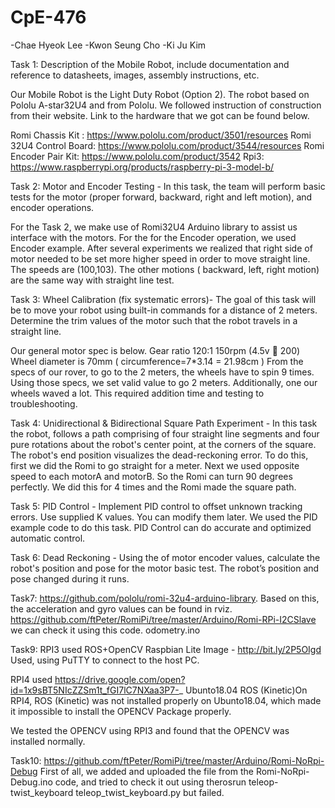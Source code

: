 # CpE-476
-Chae Hyeok Lee
-Kwon Seung Cho
-Ki Ju Kim

Task 1: Description of the Mobile Robot, include documentation and reference to datasheets, images, assembly instructions, etc. 

Our Mobile Robot is the Light Duty Robot (Option 2). The robot based on Pololu A-star32U4 and from Pololu. 
We followed instruction of construction from their website. Link to the hardware that we got can be found below.

Romi Chassis Kit : https://www.pololu.com/product/3501/resources
Romi 32U4 Control Board: https://www.pololu.com/product/3544/resources
Romi Encoder Pair Kit: https://www.pololu.com/product/3542
Rpi3: https://www.raspberrypi.org/products/raspberry-pi-3-model-b/


Task 2: Motor and Encoder Testing - In this task, the team will perform basic tests for the motor (proper forward, backward, right and left motion), and encoder operations.

For the Task 2, we make use of Romi32U4 Arduino library to assist us interface with the motors.
For the for the Encoder operation, we used Encoder example. After several experiments we realized that right side of motor needed to be set more higher speed in order to move straight line. The speeds are (100,103).
The other motions ( backward, left, right motion) are the same way with straight line test.


Task 3: Wheel Calibration (fix systematic errors)- The goal of this task will be to move your robot using built-in commands for a distance of 2 meters. 
Determine the trim values of the motor such that the robot travels in a straight line.

Our general motor spec is below. 
Gear ratio 120:1
150rpm (4.5v  200)
Wheel diameter is 70mm ( circumference=7*3.14 = 21.98cm ) 
From the specs of our rover, to go to the 2 meters, the wheels have to spin 9 times.
Using those specs, we set valid value to go 2 meters. Additionally, one our wheels waved a lot. This required addition time and testing to troubleshooting. 



Task 4: Unidirectional & Bidirectional Square Path Experiment - In this task the robot, follows a path comprising of four straight line segments and four pure rotations about the robot's center point, at the corners of the square. The robot's end position visualizes the dead-reckoning error. To do this, first we did the Romi to go straight for a meter. Next we used opposite speed to each motorA and motorB. So the Romi can turn 90 degrees perfectly. We did this for 4 times and the Romi made the square path.

Task 5: PID Control - Implement PID control to offset unknown tracking errors. Use supplied K values. You can modify them later. We used the PID example code to do this task. PID Control can do accurate and optimized automatic control. 

Task 6: Dead Reckoning - Using the of motor encoder values, calculate the robot's position and pose for the motor basic test. The robot’s position and pose changed during it runs.

Task7: https://github.com/pololu/romi-32u4-arduino-library. Based on this, the acceleration and gyro values can be found in rviz.
https://github.com/ftPeter/RomiPi/tree/master/Arduino/Romi-RPi-I2CSlave we can check it using this code. odometry.ino


Task9: RPI3 used ROS+OpenCV Raspbian Lite Image - http://bit.ly/2P5OIgd Used, using PuTTY to connect to the host PC.

RPI4 used https://drive.google.com/open?id=1x9sBT5NIcZZSm1t_fGI7lC7NXaa3P7-_ Ubunto18.04 ROS (Kinetic)On RPI4, ROS (Kinetic) was not installed properly on Ubunto18.04, which made it impossible to install the OPENCV Package properly.

We tested the OPENCV using RPI3 and found that the OPENCV was installed normally.


Task10: https://github.com/ftPeter/RomiPi/tree/master/Arduino/Romi-NoRpi-Debug First of all, we added and uploaded the file from the Romi-NoRpi-Debug.ino code, and tried to check it out using therosrun teleop-twist_keyboard teleop_twist_keyboard.py but failed.

